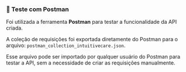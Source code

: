 ### 🧪 Teste com Postman

Foi utilizada a ferramenta **Postman** para testar a funcionalidade da API criada.

A coleção de requisições foi exportada diretamente do Postman para o arquivo:
`postman_collection_intuitivecare.json`.

Esse arquivo pode ser importado por qualquer usuário do Postman para testar a API, sem a necessidade de criar as requisições manualmente.

